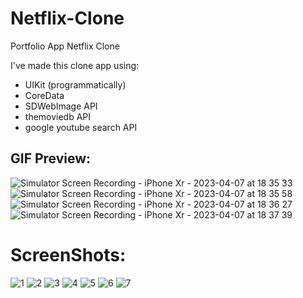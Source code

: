 # Netflix-Clone
Portfolio App Netflix Clone 

I've made this clone app using:
- UIKit (programmatically)
- CoreData
- SDWebImage API
- themoviedb API
- google youtube search API

## GIF Preview:
![Simulator Screen Recording - iPhone Xr - 2023-04-07 at 18 35 33](https://user-images.githubusercontent.com/95698427/230636649-a6537a94-8e6f-4234-9ce2-fc8339c3afba.gif)
![Simulator Screen Recording - iPhone Xr - 2023-04-07 at 18 35 58](https://user-images.githubusercontent.com/95698427/230636661-27705a22-a692-48c3-b7a2-e713518ecc84.gif)
![Simulator Screen Recording - iPhone Xr - 2023-04-07 at 18 36 27](https://user-images.githubusercontent.com/95698427/230636665-db727a8f-8498-4dbf-8ac5-852314fe9a02.gif)
![Simulator Screen Recording - iPhone Xr - 2023-04-07 at 18 37 39](https://user-images.githubusercontent.com/95698427/230636671-726f1cd7-331c-461c-86bd-0b5bd373fe47.gif)

# ScreenShots:
![1](https://user-images.githubusercontent.com/95698427/197801395-96149e5f-dfdc-4ac3-9e91-460d22d46699.jpeg)
![2](https://user-images.githubusercontent.com/95698427/197801405-01c9d3c4-8ff7-46b6-bac4-760d4dc5fb17.jpeg)
![3](https://user-images.githubusercontent.com/95698427/197801411-0e646bca-fda9-4811-9ffd-f1e79300674c.jpeg)
![4](https://user-images.githubusercontent.com/95698427/197801416-76be46ef-9b72-4271-bf4c-fbec98945bfb.jpeg)
![5](https://user-images.githubusercontent.com/95698427/197801419-f1d0680f-490e-455a-be77-21da527b8780.jpeg)
![6](https://user-images.githubusercontent.com/95698427/197801427-1e1cbcdb-de56-4e18-bbee-9f0b3d6cafab.jpeg)
![7](https://user-images.githubusercontent.com/95698427/197801433-5552b9e4-fbe3-4f48-ba7b-bf6d3219e403.jpeg)

